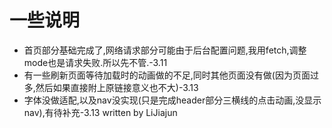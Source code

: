 # 一些说明
* 首页部分基础完成了,网络请求部分可能由于后台配置问题,我用fetch,调整mode也是请求失败.所以先不管.-3.11
* 有一些刷新页面等待加载时的动画做的不足,同时其他页面没有做(因为页面过多,然后如果直接附上原链接意义也不大)-3.13
* 字体没做适配,以及nav没实现(只是完成header部分三横线的点击动画,没显示nav),有待补充-3.13 written by LiJiajun